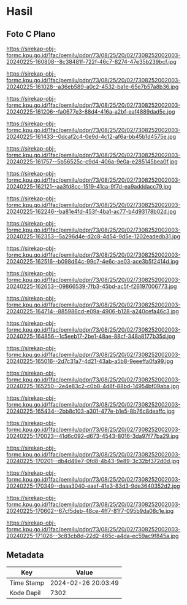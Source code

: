 # Hasil

## Foto C Plano

https://sirekap-obj-formc.kpu.go.id/1fac/pemilu/pdpr/73/08/25/20/02/7308252002003-20240225-160808--8c38481f-722f-46c7-8274-47e35b239bcf.jpg

https://sirekap-obj-formc.kpu.go.id/1fac/pemilu/pdpr/73/08/25/20/02/7308252002003-20240225-161028--a36eb589-a0c2-4532-ba1e-65e7b57a8b36.jpg

https://sirekap-obj-formc.kpu.go.id/1fac/pemilu/pdpr/73/08/25/20/02/7308252002003-20240225-161206--fa0677e3-88d4-416a-a2bf-eaf4889dad5c.jpg

https://sirekap-obj-formc.kpu.go.id/1fac/pemilu/pdpr/73/08/25/20/02/7308252002003-20240225-161433--0dcaf2c4-0e9d-4c12-af6a-bb45b1d4575e.jpg

https://sirekap-obj-formc.kpu.go.id/1fac/pemilu/pdpr/73/08/25/20/02/7308252002003-20240225-161757--5b56525c-c9d4-406a-9e0a-e285145bea0f.jpg

https://sirekap-obj-formc.kpu.go.id/1fac/pemilu/pdpr/73/08/25/20/02/7308252002003-20240225-162121--aa3fd8cc-1519-41ca-9f7d-ea9adddacc79.jpg

https://sirekap-obj-formc.kpu.go.id/1fac/pemilu/pdpr/73/08/25/20/02/7308252002003-20240225-162246--ba81e4fd-453f-4ba1-ac77-b4d93178b02d.jpg

https://sirekap-obj-formc.kpu.go.id/1fac/pemilu/pdpr/73/08/25/20/02/7308252002003-20240225-162353--5a296d4e-d2c8-4d54-9d5e-1202eadedb31.jpg

https://sirekap-obj-formc.kpu.go.id/1fac/pemilu/pdpr/73/08/25/20/02/7308252002003-20240225-162516--b098d64c-99c7-4e6c-ae03-ace3b5f2414d.jpg

https://sirekap-obj-formc.kpu.go.id/1fac/pemilu/pdpr/73/08/25/20/02/7308252002003-20240225-162653--09866539-7fb3-45bd-ac5f-f26197006773.jpg

https://sirekap-obj-formc.kpu.go.id/1fac/pemilu/pdpr/73/08/25/20/02/7308252002003-20240225-164714--885986cd-e09a-4906-b128-a240cefa46c3.jpg

https://sirekap-obj-formc.kpu.go.id/1fac/pemilu/pdpr/73/08/25/20/02/7308252002003-20240225-164856--1c5eeb17-2be1-48ae-88cf-348a8177b35d.jpg

https://sirekap-obj-formc.kpu.go.id/1fac/pemilu/pdpr/73/08/25/20/02/7308252002003-20240225-165016--2d7c31a7-4d21-43ab-a5b8-9eeeffa0fa99.jpg

https://sirekap-obj-formc.kpu.go.id/1fac/pemilu/pdpr/73/08/25/20/02/7308252002003-20240225-165250--2e4e83c2-c0b8-4d8f-88bd-14954bf09aba.jpg

https://sirekap-obj-formc.kpu.go.id/1fac/pemilu/pdpr/73/08/25/20/02/7308252002003-20240225-165434--2bb8c103-a301-477e-b1e5-8b76c8deaffc.jpg

https://sirekap-obj-formc.kpu.go.id/1fac/pemilu/pdpr/73/08/25/20/02/7308252002003-20240225-170023--41d6c092-d673-4543-8016-3da97f77ba29.jpg

https://sirekap-obj-formc.kpu.go.id/1fac/pemilu/pdpr/73/08/25/20/02/7308252002003-20240225-170201--db4d49e7-0fd8-4b43-9e89-3c32bf372d0d.jpg

https://sirekap-obj-formc.kpu.go.id/1fac/pemilu/pdpr/73/08/25/20/02/7308252002003-20240225-170349--daaa3040-eaef-41e3-83d3-9de3640352d2.jpg

https://sirekap-obj-formc.kpu.go.id/1fac/pemilu/pdpr/73/08/25/20/02/7308252002003-20240225-170602--67cf5deb-48ce-4ff7-81f7-095b9da08c1e.jpg

https://sirekap-obj-formc.kpu.go.id/1fac/pemilu/pdpr/73/08/25/20/02/7308252002003-20240225-171026--3c83cb8d-22d2-465c-a4da-ec59ac9f845a.jpg


## Metadata

| Key        | Value               |
| ---------- | ------------------- |
| Time Stamp | 2024-02-26 20:03:49 |
| Kode Dapil | 7302                |



